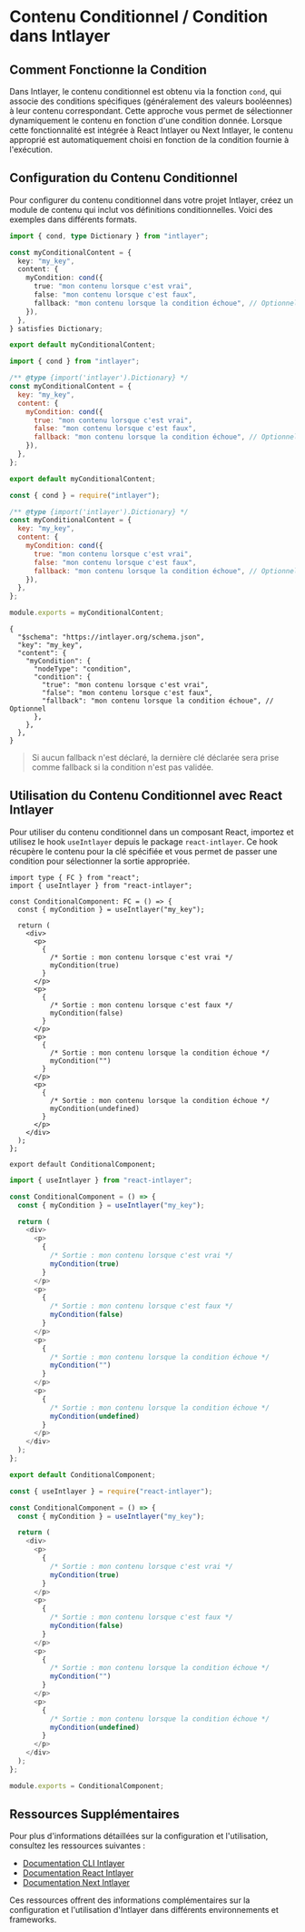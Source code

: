 # Contenu Conditionnel / Condition dans Intlayer

## Comment Fonctionne la Condition

Dans Intlayer, le contenu conditionnel est obtenu via la fonction `cond`, qui associe des conditions spécifiques (généralement des valeurs booléennes) à leur contenu correspondant. Cette approche vous permet de sélectionner dynamiquement le contenu en fonction d'une condition donnée. Lorsque cette fonctionnalité est intégrée à React Intlayer ou Next Intlayer, le contenu approprié est automatiquement choisi en fonction de la condition fournie à l'exécution.

## Configuration du Contenu Conditionnel

Pour configurer du contenu conditionnel dans votre projet Intlayer, créez un module de contenu qui inclut vos définitions conditionnelles. Voici des exemples dans différents formats.

```typescript fileName="**/*.content.ts" contentDeclarationFormat="typescript"
import { cond, type Dictionary } from "intlayer";

const myConditionalContent = {
  key: "my_key",
  content: {
    myCondition: cond({
      true: "mon contenu lorsque c'est vrai",
      false: "mon contenu lorsque c'est faux",
      fallback: "mon contenu lorsque la condition échoue", // Optionnel
    }),
  },
} satisfies Dictionary;

export default myConditionalContent;
```

```javascript fileName="**/*.content.mjs" contentDeclarationFormat="esm"
import { cond } from "intlayer";

/** @type {import('intlayer').Dictionary} */
const myConditionalContent = {
  key: "my_key",
  content: {
    myCondition: cond({
      true: "mon contenu lorsque c'est vrai",
      false: "mon contenu lorsque c'est faux",
      fallback: "mon contenu lorsque la condition échoue", // Optionnel
    }),
  },
};

export default myConditionalContent;
```

```javascript fileName="**/*.content.cjs" contentDeclarationFormat="commonjs"
const { cond } = require("intlayer");

/** @type {import('intlayer').Dictionary} */
const myConditionalContent = {
  key: "my_key",
  content: {
    myCondition: cond({
      true: "mon contenu lorsque c'est vrai",
      false: "mon contenu lorsque c'est faux",
      fallback: "mon contenu lorsque la condition échoue", // Optionnel
    }),
  },
};

module.exports = myConditionalContent;
```

```json5 fileName="**/*.content.json" contentDeclarationFormat="json"
{
  "$schema": "https://intlayer.org/schema.json",
  "key": "my_key",
  "content": {
    "myCondition": {
      "nodeType": "condition",
      "condition": {
        "true": "mon contenu lorsque c'est vrai",
        "false": "mon contenu lorsque c'est faux",
        "fallback": "mon contenu lorsque la condition échoue", // Optionnel
      },
    },
  },
}
```

> Si aucun fallback n'est déclaré, la dernière clé déclarée sera prise comme fallback si la condition n'est pas validée.

## Utilisation du Contenu Conditionnel avec React Intlayer

Pour utiliser du contenu conditionnel dans un composant React, importez et utilisez le hook `useIntlayer` depuis le package `react-intlayer`. Ce hook récupère le contenu pour la clé spécifiée et vous permet de passer une condition pour sélectionner la sortie appropriée.

```tsx fileName="**/*.tsx" codeFormat="typescript"
import type { FC } from "react";
import { useIntlayer } from "react-intlayer";

const ConditionalComponent: FC = () => {
  const { myCondition } = useIntlayer("my_key");

  return (
    <div>
      <p>
        {
          /* Sortie : mon contenu lorsque c'est vrai */
          myCondition(true)
        }
      </p>
      <p>
        {
          /* Sortie : mon contenu lorsque c'est faux */
          myCondition(false)
        }
      </p>
      <p>
        {
          /* Sortie : mon contenu lorsque la condition échoue */
          myCondition("")
        }
      </p>
      <p>
        {
          /* Sortie : mon contenu lorsque la condition échoue */
          myCondition(undefined)
        }
      </p>
    </div>
  );
};

export default ConditionalComponent;
```

```javascript fileName="**/*.mjx" codeFormat="esm"
import { useIntlayer } from "react-intlayer";

const ConditionalComponent = () => {
  const { myCondition } = useIntlayer("my_key");

  return (
    <div>
      <p>
        {
          /* Sortie : mon contenu lorsque c'est vrai */
          myCondition(true)
        }
      </p>
      <p>
        {
          /* Sortie : mon contenu lorsque c'est faux */
          myCondition(false)
        }
      </p>
      <p>
        {
          /* Sortie : mon contenu lorsque la condition échoue */
          myCondition("")
        }
      </p>
      <p>
        {
          /* Sortie : mon contenu lorsque la condition échoue */
          myCondition(undefined)
        }
      </p>
    </div>
  );
};

export default ConditionalComponent;
```

```javascript fileName="**/*.cjs" codeFormat="commonjs"
const { useIntlayer } = require("react-intlayer");

const ConditionalComponent = () => {
  const { myCondition } = useIntlayer("my_key");

  return (
    <div>
      <p>
        {
          /* Sortie : mon contenu lorsque c'est vrai */
          myCondition(true)
        }
      </p>
      <p>
        {
          /* Sortie : mon contenu lorsque c'est faux */
          myCondition(false)
        }
      </p>
      <p>
        {
          /* Sortie : mon contenu lorsque la condition échoue */
          myCondition("")
        }
      </p>
      <p>
        {
          /* Sortie : mon contenu lorsque la condition échoue */
          myCondition(undefined)
        }
      </p>
    </div>
  );
};

module.exports = ConditionalComponent;
```

## Ressources Supplémentaires

Pour plus d'informations détaillées sur la configuration et l'utilisation, consultez les ressources suivantes :

- [Documentation CLI Intlayer](https://github.com/aymericzip/intlayer/blob/main/docs/fr/intlayer_cli.md)
- [Documentation React Intlayer](https://github.com/aymericzip/intlayer/blob/main/docs/fr/intlayer_with_create_react_app.md)
- [Documentation Next Intlayer](https://github.com/aymericzip/intlayer/blob/main/docs/fr/intlayer_with_nextjs_15.md)

Ces ressources offrent des informations complémentaires sur la configuration et l'utilisation d'Intlayer dans différents environnements et frameworks.
